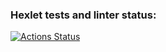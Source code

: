 ### Hexlet tests and linter status:
[![Actions Status](https://github.com/MrNovan/backend-project-4/actions/workflows/hexlet-check.yml/badge.svg)](https://github.com/MrNovan/backend-project-4/actions)